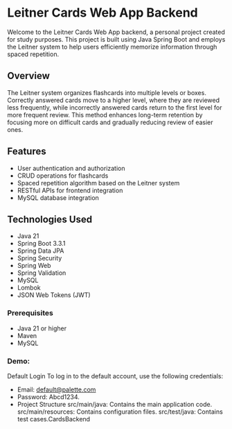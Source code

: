 # Leitner Cards Web App Backend

Welcome to the Leitner Cards Web App backend, a personal project created for study purposes. This project is built using Java Spring Boot and employs the Leitner system to help users efficiently memorize information through spaced repetition.

## Overview

The Leitner system organizes flashcards into multiple levels or boxes. Correctly answered cards move to a higher level, where they are reviewed less frequently, while incorrectly answered cards return to the first level for more frequent review. This method enhances long-term retention by focusing more on difficult cards and gradually reducing review of easier ones.

## Features

- User authentication and authorization
- CRUD operations for flashcards
- Spaced repetition algorithm based on the Leitner system
- RESTful APIs for frontend integration
- MySQL database integration

## Technologies Used

- Java 21
- Spring Boot 3.3.1
- Spring Data JPA
- Spring Security
- Spring Web
- Spring Validation
- MySQL
- Lombok
- JSON Web Tokens (JWT)

### Prerequisites

- Java 21 or higher
- Maven
- MySQL

### Demo:



Default Login
To log in to the default account, use the following credentials:

- Email: default@palette.com
- Password: Abcd1234.
- Project Structure
src/main/java: Contains the main application code.
src/main/resources: Contains configuration files.
src/test/java: Contains test cases.CardsBackend